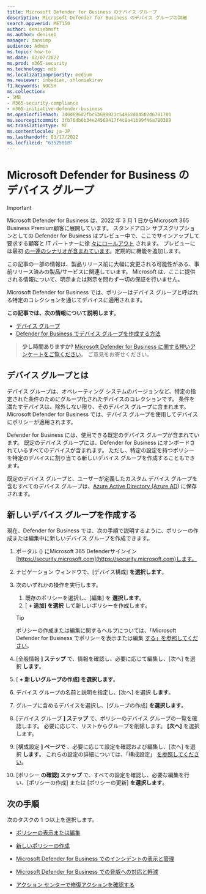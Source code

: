 ```yaml
---
title: Microsoft Defender for Business のデバイス グループ
description: Microsoft Defender for Business のデバイス グループの詳細
search.appverid: MET150
author: denisebmsft
ms.author: deniseb
manager: dansimp
audience: Admin
ms.topic: how-to
ms.date: 02/07/2022
ms.prod: m365-security
ms.technology: mdb
ms.localizationpriority: medium
ms.reviewer: inbadian, shlomiakirav
f1.keywords: NOCSH
ms.collection:
- SMB
- M365-security-compliance
- m365-initiative-defender-business
ms.openlocfilehash: 340d696d2fbc6b698821c54962d04502d6781701
ms.sourcegitcommit: 3fb76db6b34e24569417f4c8a41b99f46a780389
ms.translationtype: MT
ms.contentlocale: ja-JP
ms.lasthandoff: 03/17/2022
ms.locfileid: "63525918"
---
```

# <a name="device-groups-in-microsoft-defender-for-business"></a>Microsoft Defender for Business のデバイス グループ

> [!IMPORTANT]
> Microsoft Defender for Business は、2022 年 3 月 1 日からMicrosoft 365 Business Premium顧客に展開しています。[](../../business-premium/index.md) スタンドアロン サブスクリプションとしての Defender for Business はプレビュー中で、ここでサインアップして要求する顧客と IT パートナーに徐 [々にロールアウト](https://aka.ms/mdb-preview) されます。 プレビューには最初 [の一連のシナリオが含まれています](mdb-tutorials.md#try-these-preview-scenarios)。定期的に機能を追加します。
> 
> この記事の一部の情報は、製品リリース前に大幅に変更される可能性がある、事前リリース済みの製品/サービスに関連しています。 Microsoft は、ここに提供される情報について、明示または黙示を問わず一切の保証を行いません。 

Microsoft Defender for Business では、ポリシーはデバイス グループと呼ばれる特定のコレクションを通じてデバイスに適用されます。 

**この記事では、次の情報について説明します**。  

- [デバイス グループ](#what-is-a-device-group)   
- [Defender for Business でデバイス グループを作成する方法](#create-a-new-device-group)

>
> **少し時間ありますか?**
> <a href="https://microsoft.qualtrics.com/jfe/form/SV_0JPjTPHGEWTQr4y" target="_blank">Microsoft Defender for Business に関する短いアンケートをご覧ください</a>。 ご意見をお寄せください。
>

## <a name="what-is-a-device-group"></a>デバイス グループとは

デバイス グループは、オペレーティング システムのバージョンなど、特定の指定された条件のためにグループ化されたデバイスのコレクションです。 条件を満たすデバイスは、除外しない限り、そのデバイス グループに含まれます。 Microsoft Defender for Business では、デバイス グループを使用してデバイスにポリシーが適用されます。 

Defender for Business には、使用できる既定のデバイス グループが含まれています。 既定のデバイス グループには、Defender for Business にオンボードされているすべてのデバイスが含まれます。 ただし、特定の設定を持つポリシーを特定のデバイスに割り当てる新しいデバイス グループを作成することもできます。 

既定のデバイス グループと、ユーザーが定義したカスタム デバイス グループを含むすべてのデバイス グループは、[Azure Active Directory (Azure AD](/azure/active-directory/fundamentals/active-directory-whatis)) に保存されます。

## <a name="create-a-new-device-group"></a>新しいデバイス グループを作成する

現在、Defender for Business では、次の手順で説明するように、ポリシーの作成または編集中に新しいデバイス グループを作成できます。 

1. ポータル () にMicrosoft 365 Defenderサインイン[https://security.microsoft.com](https://security.microsoft.com)します。

2. ナビゲーション ウィンドウで、[デバイス構成] **を選択します**。 

3. 次のいずれかの操作を実行します。

    1. 既存のポリシーを選択し、[編集] を **選択します**。
    2. [ **+ 追加] を選択** して新しいポリシーを作成します。

    > [!TIP]
    > ポリシーの作成または編集に関するヘルプについては、「Microsoft Defender for Business でポリシーを表示または編集 [する」を参照してください](mdb-view-edit-policies.md)。

4. [全般情報 **] ステップ** で、情報を確認し、必要に応じて編集し、[次へ] を選択 **します**。

5. [ **+ 新しいグループの作成] を選択します**。 

6. デバイス グループの名前と説明を指定し、[次へ] を選択 **します**。

7. グループに含めるデバイスを選択し、[グループの作成] **を選択します**。

8. [デバイス グループ **] ステップ** で、ポリシーのデバイス グループの一覧を確認します。 必要に応じて、リストからグループを削除します。 **[次へ]** を選択します。

9. [構成設定 **] ページで** 、必要に応じて設定を確認および編集し、[次へ] を選択 **します**。 これらの設定の詳細については、「構成設定」 [を参照してください](mdb-next-gen-configuration-settings.md)。

10. [ポリシー **の確認] ステップ** で、すべての設定を確認し、必要な編集を行い、[ポリシーの作成] または [ポリシーの更新] **を選択します**。

## <a name="next-steps"></a>次の手順

次のタスクの 1 つ以上を選択します。

- [ポリシーの表示または編集](mdb-view-edit-policies.md)

- [新しいポリシーの作成](mdb-create-new-policy.md)

- [Microsoft Defender for Business でのインシデントの表示と管理](mdb-view-manage-incidents.md)

- [Microsoft Defender for Business での脅威への対応と軽減](mdb-respond-mitigate-threats.md)

- [アクション センターで修復アクションを確認する](mdb-review-remediation-actions.md)